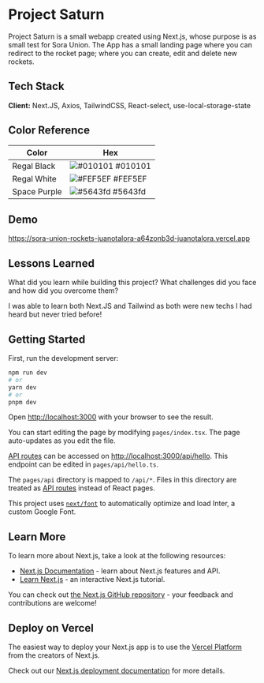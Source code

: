 # Project Saturn

Project Saturn is a small webapp created using Next.js, whose purpose is as small test for Sora Union. The App has a small landing page where you can redirect to the rocket page; where you can create, edit and delete new rockets.

## Tech Stack

**Client:** Next.JS, Axios, TailwindCSS, React-select, use-local-storage-state

## Color Reference

| Color             | Hex                                                                |
| ----------------- | ------------------------------------------------------------------ |
| Regal Black | ![#010101](https://via.placeholder.com/10/0a192f?text=+) #010101 |
| Regal White | ![#FEF5EF](https://via.placeholder.com/10/f8f8f8?text=+) #FEF5EF |
| Space Purple | ![#5643fd](https://via.placeholder.com/10/00b48a?text=+) #5643fd |

## Demo

https://sora-union-rockets-juanotalora-a64zonb3d-juanotalora.vercel.app


## Lessons Learned

What did you learn while building this project? What challenges did you face and how did you overcome them?

I was able to learn both Next.JS and Tailwind as both were new techs I had heard but never tried before!

## Getting Started

First, run the development server:

```bash
npm run dev
# or
yarn dev
# or
pnpm dev
```

Open [http://localhost:3000](http://localhost:3000) with your browser to see the result.

You can start editing the page by modifying `pages/index.tsx`. The page auto-updates as you edit the file.

[API routes](https://nextjs.org/docs/api-routes/introduction) can be accessed on [http://localhost:3000/api/hello](http://localhost:3000/api/hello). This endpoint can be edited in `pages/api/hello.ts`.

The `pages/api` directory is mapped to `/api/*`. Files in this directory are treated as [API routes](https://nextjs.org/docs/api-routes/introduction) instead of React pages.

This project uses [`next/font`](https://nextjs.org/docs/basic-features/font-optimization) to automatically optimize and load Inter, a custom Google Font.

## Learn More

To learn more about Next.js, take a look at the following resources:

- [Next.js Documentation](https://nextjs.org/docs) - learn about Next.js features and API.
- [Learn Next.js](https://nextjs.org/learn) - an interactive Next.js tutorial.

You can check out [the Next.js GitHub repository](https://github.com/vercel/next.js/) - your feedback and contributions are welcome!

## Deploy on Vercel

The easiest way to deploy your Next.js app is to use the [Vercel Platform](https://vercel.com/new?utm_medium=default-template&filter=next.js&utm_source=create-next-app&utm_campaign=create-next-app-readme) from the creators of Next.js.

Check out our [Next.js deployment documentation](https://nextjs.org/docs/deployment) for more details.
